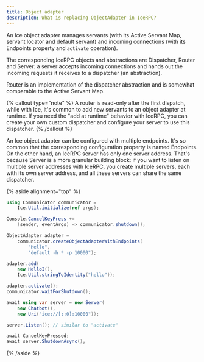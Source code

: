 ```yaml
---
title: Object adapter
description: What is replacing ObjectAdapter in IceRPC?
---
```


An Ice object adapter manages servants (with its Active Servant Map, servant locator and default servant) and incoming
connections (with its Endpoints property and `activate` operation).

The corresponding IceRPC objects and abstractions are Dispatcher, Router and Server: a server accepts incoming
connections and hands out the incoming requests it receives to a dispatcher (an abstraction).

Router is an implementation of the dispatcher abstraction and is somewhat comparable to the Active Servant Map.

{% callout type="note" %}
A router is read-only after the first dispatch, while with Ice, it's common to add new servants to an object adapter
at runtime. If you need the "add at runtime" behavior with IceRPC, you can create your own custom dispatcher and
configure your server to use this dispatcher.
{% /callout %}

An Ice object adapter can be configured with multiple endpoints. It's so common that the corresponding configuration
property is named Endpoints. On the other hand, an IceRPC server has only one server address. That's because Server is a
more granular building block: if you want to listen on multiple server addresses with IceRPC, you create multiple
servers, each with its own server address, and all these servers can share the same dispatcher.

{% aside alignment="top" %}

```csharp {% title="Simple server with Ice for C#" %}
using Communicator communicator =
    Ice.Util.initialize(ref args);

Console.CancelKeyPress +=
    (sender, eventArgs) => communicator.shutdown();

ObjectAdapter adapter =
    communicator.createObjectAdapterWithEndpoints(
        "Hello",
        "default -h * -p 10000");

adapter.add(
    new HelloI(),
    Ice.Util.stringToIdentity("hello"));

adapter.activate();
communicator.waitForShutdown();
```

```csharp {% title="Similar server with IceRPC for C#" %}
await using var server = new Server(
    new Chatbot(),
    new Uri("ice://[::0]:10000"));

server.Listen(); // similar to "activate"

await CancelKeyPressed;
await server.ShutdownAsync();
```

{% /aside %}
